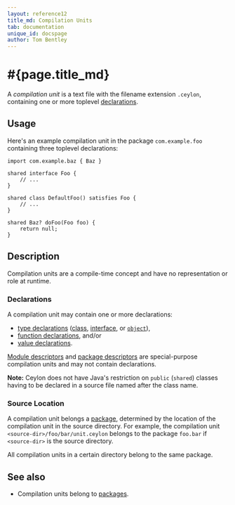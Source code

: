 ```yaml
---
layout: reference12
title_md: Compilation Units
tab: documentation
unique_id: docspage
author: Tom Bentley
---
```


# #{page.title_md}

A *compilation unit* is a text file with the filename extension 
`.ceylon`, containing one or more toplevel [declarations](#declarations).

## Usage 

Here's an example compilation unit in the package `com.example.foo` 
containing three toplevel declarations:

<!-- check:none -->
<!-- try: -->
    import com.example.baz { Baz }

    shared interface Foo {
        // ...
    }

    shared class DefaultFoo() satisfies Foo {
        // ...
    }
    
    shared Baz? doFoo(Foo foo) {
        return null;
    }


## Description

Compilation units are a compile-time concept and have no representation 
or role at runtime.

### Declarations

A compilation unit may contain one or more declarations:

* [type declarations](../type) ([class](../class), 
  [interface](../interface), or [`object`](../object)), 
* [function declarations](../function), and/or
* [value declarations](../value).

[Module descriptors](../module/#descriptor) and 
[package descriptors](../package/#descriptor) are special-purpose 
compilation units and may not contain declarations.

**Note:** Ceylon does not have Java's restriction on `public` (`shared`) 
classes having to be declared in a source file named after the class name.

### Source Location

A compilation unit belongs a [package](../package), determined 
by the location of the compilation unit in the source directory. 
For example, the compilation unit `<source-dir>/foo/bar/unit.ceylon` 
belongs to the package `foo.bar` if `<source-dir>` is the source 
directory.

All compilation units in a certain directory belong to the same
package.

## See also

* Compilation units belong to [packages](../package).
